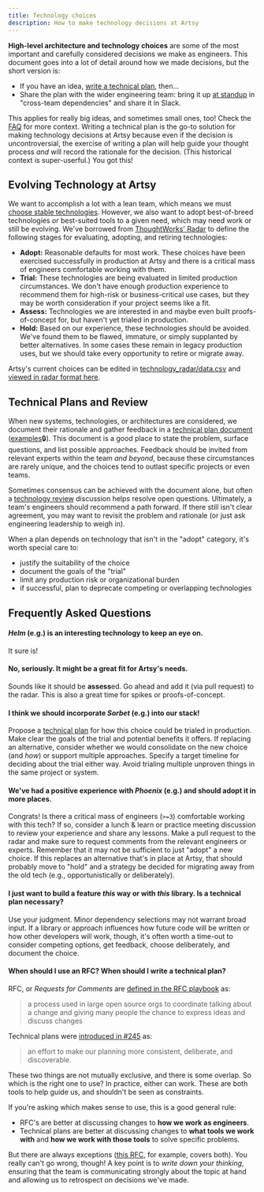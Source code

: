 ```yaml
---
title: Technology choices
description: How to make technology decisions at Artsy
---
```


**High-level architecture and technology choices** are some of the most important and carefully considered
decisions we make as engineers. This document goes into a lot of detail around how we made decisions, but the short
version is:

- If you have an idea,
  [write a technical plan](https://www.notion.so/artsy/Technical-Plans-f94b206fcec54cee8b4d864e67d5b70f), then...
- Share the plan with the wider engineering team: bring it up
  [at standup](https://github.com/artsy/README/blob/master/events/open-standup.md) in "cross-team dependencies" and
  share it in Slack.

This applies for really big ideas, and sometimes small ones, too! Check the [FAQ](#frequently-asked-questions) for
more context. Writing a technical plan is the go-to solution for making technology decisions at Artsy because even
if the decision is uncontroversial, the exercise of writing a plan will help guide your thought process _and_ will
record the rationale for the decision. (This historical context is super-userful.) You got this!

## Evolving Technology at Artsy

We want to accomplish a lot with a lean team, which means we must
[choose stable technologies](http://boringtechnology.club/). However, we also want to adopt best-of-breed
technologies or best-suited tools to a given need, which may need work or still be evolving. We've borrowed from
[ThoughtWorks' Radar](https://www.thoughtworks.com/radar/faq) to define the following stages for evaluating,
adopting, and retiring technologies:

- **Adopt:** Reasonable defaults for most work. These choices have been exercised successfully in production at
  Artsy and there is a critical mass of engineers comfortable working with them.
- **Trial:** These technologies are being evaluated in limited production circumstances. We don't have enough
  production experience to recommend them for high-risk or business-critical use cases, but they may be worth
  consideration if your project seems like a fit.
- **Assess:** Technologies we are interested in and maybe even built proofs-of-concept for, but haven't yet trialed
  in production.
- **Hold:** Based on our experience, these technologies should be avoided. We've found them to be flawed, immature,
  or simply supplanted by better alternatives. In some cases these remain in legacy production uses, but we should
  take every opportunity to retire or migrate away.

Artsy's current choices can be edited in [technology_radar/data.csv](/playbooks/technology_radar/data.csv) and
[viewed in radar format here](https://radar.thoughtworks.com/?sheetId=https%3A%2F%2Fraw.githubusercontent.com%2Fartsy%2Freadme%2Fmaster%2Fplaybooks%2Ftechnology_radar%2Fdata.csv).

## Technical Plans and Review

When new systems, technologies, or architectures are considered, we document their rationale and gather feedback in
a [technical plan document](https://github.com/artsy/README/issues/245)
([examples](https://www.notion.so/artsy/Technical-Plans-f94b206fcec54cee8b4d864e67d5b70f)🔒). This document is a
good place to state the problem, surface questions, and list possible approaches. Feedback should be invited from
relevant experts within the team _and beyond_, because these circumstances are rarely unique, and the choices tend
to outlast specific projects or even teams.

Sometimes consensus can be achieved with the document alone, but often a [technology review]() discussion helps
resolve open questions. Ultimately, a team's engineers should recommend a path forward. If there still isn't clear
agreement, you may want to revisit the problem and rationale (or just ask engineering leadership to weigh in).

When a plan depends on technology that isn't in the "adopt" category, it's worth special care to:

- justify the suitability of the choice
- document the goals of the "trial"
- limit any production risk or organizational burden
- if successful, plan to deprecate competing or overlapping technologies

## Frequently Asked Questions

#### _Helm_ (e.g.) is an interesting technology to keep an eye on.

It sure is!

#### No, seriously. It might be a great fit for Artsy's needs.

Sounds like it should be **assess**ed. Go ahead and add it (via pull request) to the radar. This is also a great
time for spikes or proofs-of-concept.

#### I think we should incorporate _Sorbet_ (e.g.) into our stack!

Propose a [technical plan](#technical-plans-and-review) for how this choice could be trialed in production. Make
clear the goals of the trial and potential benefits it offers. If replacing an alternative, consider whether we
would consolidate on the new choice (and _how_) or support multiple approaches. Specify a target timeline for
deciding about the trial either way. Avoid trialing multiple unproven things in the same project or system.

#### We've had a positive experience with _Phoenix_ (e.g.) and should adopt it in more places.

Congrats! Is there a critical mass of engineers (`>=3`) comfortable working with this tech? If so, consider a lunch
& learn or practice meeting discussion to review your experience and share any lessons. Make a pull request to the
radar and make sure to request comments from the relevant engineers or experts. Remember that it may not be
sufficient to just "adopt" a new choice. If this replaces an alternative that's in place at Artsy, that should
probably move to "hold" and a strategy be decided for migrating away from the old tech (e.g., opportunistically or
deliberately).

#### I just want to build a feature _this_ way or with _this_ library. Is a technical plan necessary?

Use your judgment. Minor dependency selections may not warrant broad input. If a library or approach influences how
future code will be written or how other developers will work, though, it's often worth a time-out to consider
competing options, get feedback, choose deliberately, and document the choice.

#### When should I use an RFC? When should I write a technical plan?

RFC, or _Requests for Comments_ are
[defined in the RFC playbook](https://github.com/artsy/README/blob/master/playbooks/rfcs.md) as:

> a process used in large open source orgs to coordinate talking about a change and giving many people the chance
> to express ideas and discuss changes

Technical plans were [introduced in #245](https://github.com/artsy/README/issues/245) as:

> an effort to make our planning more consistent, deliberate, and discoverable.

These two things are not mutually exclusive, and there is some overlap. So which is the right one to use? In
practice, either can work. These are both tools to help guide us, and shouldn't be seen as constraints.

If you're asking which makes sense to use, this is a good general rule:

- RFC's are better at discussing changes to **how we work as engineers**.
- Technical plans are better at discussing changes to **what tools we work with** and **how we work with those
  tools** to solve specific problems.

But there are always exceptions ([this RFC](https://github.com/artsy/README/issues/268), for example, covers both).
You really can't go wrong, though! A key point is to _write down your thinking_, ensuring that the team is
communicating strongly about the topic at hand and allowing us to retrospect on decisions we've made.
